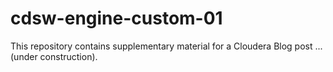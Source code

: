 # cdsw-engine-custom-01
This repository contains supplementary material for a Cloudera Blog post ... (under construction).
